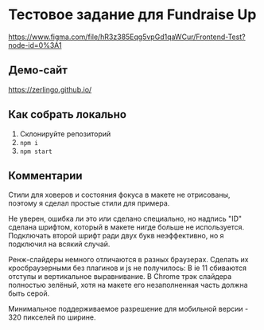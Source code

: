 # Тестовое задание для Fundraise Up
https://www.figma.com/file/hR3z385Eqg5vpGd1qaWCur/Frontend-Test?node-id=0%3A1

##  Демо-сайт
https://zerlingo.github.io/

##  Как собрать локально
1. Склонируйте репозиторий 
2. `npm i`
3. `npm start`

## Комментарии
Стили для ховеров и состояния фокуса в макете не отрисованы, поэтому я сделал простые стили для примера.

Не уверен, ошибка ли это или сделано специально, но надпись "ID" сделана шрифтом, который в макете нигде больше не используется. Подключать второй шрифт ради двух букв неэффективно, но я подключил на всякий случай.

Ренж-слайдеры немного отличаются в разных браузерах. Сделать их кросбраузерными без плагинов и js не получилось:
В ie 11 сбиваются отступы и вертикальное выравнивание.
В Chrome трэк слайдера полностью зелёный, хотя на макете его незаполненная часть должна быть серой.

Минимальное поддерживаемое разрешение для мобильной версии - 320 пикселей по ширине.